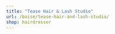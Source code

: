 ```yaml
---
title: "Tease Hair & Lash Studio"
url: /boise/tease-hair-and-lash-studio/
shop: hairdresser
---
```

